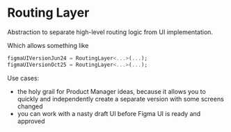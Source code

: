 # Routing Layer

Abstraction to separate high-level routing logic from UI implementation.

Which allows something like
```Dart
figmaUIVersionJun24 = RoutingLayer<...>(...);
figmaUIVersionOct25 = RoutingLayer<...>(...);
```

Use cases:
- the holy grail for Product Manager ideas, because it allows you to quickly and independently create a separate version with some screens changed
- you can work with a nasty draft UI before Figma UI is ready and approved
